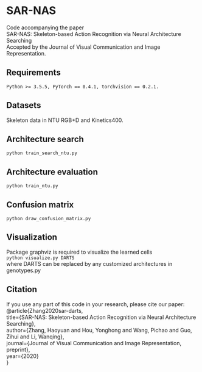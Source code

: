# SAR-NAS
Code accompanying the paper  
SAR-NAS: Skeleton-based Action Recognition via Neural Architecture Searching  
Accepted by the Journal of Visual Communication and Image Representation.  

## Requirements
```Python >= 3.5.5, PyTorch == 0.4.1, torchvision == 0.2.1.```  

## Datasets 
Skeleton data in NTU RGB+D and Kinetics400.  

## Architecture search
```python train_search_ntu.py```    

## Architecture evaluation
```python train_ntu.py```  

## Confusion matrix 
```python draw_confusion_matrix.py```  

## Visualization
Package graphviz is required to visualize the learned cells  
```python visualize.py DARTS```    
where DARTS can be replaced by any customized architectures in genotypes.py  

## Citation  
If you use any part of this code in your research, please cite our paper:  
@article{Zhang2020sar-darts,  
  title={SAR-NAS: Skeleton-based Action Recognition via Neural Architecture Searching},  
  author={Zhang, Haoyuan and Hou, Yonghong and Wang, Pichao and Guo, Zihui and Li, Wanqing},  
  journal={Journal of Visual Communication and Image Representation, preprint},  
  year={2020}  
}  
